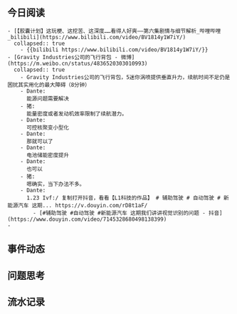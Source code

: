 ## 今日阅读
	- [【胶囊计划】这玩梗、这挖苦、这深度……看得人好爽——第六集剧情与细节解析_哔哩哔哩_bilibili](https://www.bilibili.com/video/BV1814y1W7iY/)
	  collapsed:: true
		- {{bilibili https://www.bilibili.com/video/BV1814y1W7iY/}}
	- [Gravity Industries公司的飞行背包 - 微博](https://m.weibo.cn/status/4836520303010993)
	  collapsed:: true
		- Gravity Industries公司的飞行背包，5迷你涡喷提供垂直升力，续航时间不足仍是困扰其实用化的最大障碍（8分钟）
		- Dante:
		  能源问题需要解决
		- 猪:
		  能量密度或者发动机效率限制了续航潜力。
		- Dante:
		  可控核聚变小型化
		- Dante:
		  那就可以了
		- Dante:
		  电池储能密度提升
		- Dante:
		  也可以
		- 猪:
		  嗯确实，当下办法不多。
		- Dante:
		  1.23 Ivf:/ 复制打开抖音，看看【L1科技的作品】 # 辅助驾驶 # 自动驾驶 # 新能源汽车 这期... https://v.douyin.com/rD8t1aF/
			- [#辅助驾驶 #自动驾驶 #新能源汽车 这期我们讲讲视觉识别的问题 - 抖音](https://www.douyin.com/video/7145328680498138399)
	-
## 事件动态
## 问题思考
## 流水记录